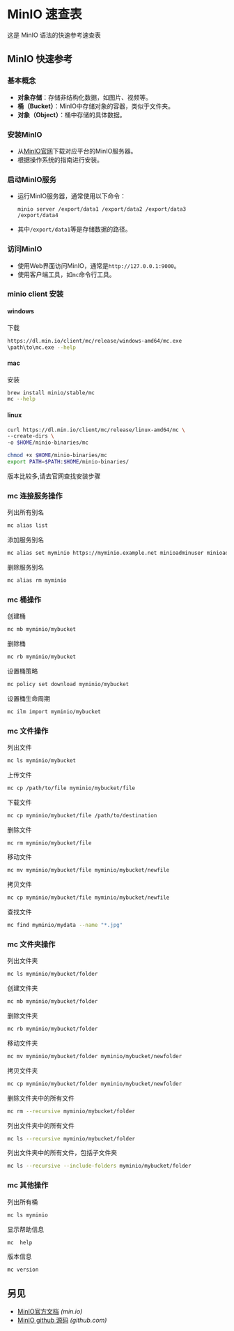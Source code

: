 MinIO 速查表
===

这是 MinIO 语法的快速参考速查表

MinIO 快速参考
----

### 基本概念

- **对象存储**：存储非结构化数据，如图片、视频等。
- **桶（Bucket）**：MinIO中存储对象的容器，类似于文件夹。
- **对象（Object）**：桶中存储的具体数据。

### 安装MinIO

- 从[MinIO官网](https://min.io/download)下载对应平台的MinIO服务器。
- 根据操作系统的指南进行安装。

### 启动MinIO服务

- 运行MinIO服务器，通常使用以下命令：

  ```shell
  minio server /export/data1 /export/data2 /export/data3 /export/data4
  ```

- 其中`/export/data1`等是存储数据的路径。

### 访问MinIO

- 使用Web界面访问MinIO，通常是`http://127.0.0.1:9000`。
- 使用客户端工具，如`mc`命令行工具。

### minio client 安装
<!--rehype:wrap-class=row-span-2 col-span-2-->

#### windows

下载

```bash
https://dl.min.io/client/mc/release/windows-amd64/mc.exe
\path\to\mc.exe --help
```

#### mac

安装

```bash
brew install minio/stable/mc
mc --help
```

#### linux

```sh
curl https://dl.min.io/client/mc/release/linux-amd64/mc \
--create-dirs \
-o $HOME/minio-binaries/mc

chmod +x $HOME/minio-binaries/mc
export PATH=$PATH:$HOME/minio-binaries/
```

版本比较多,请去官网查找安装步骤

### mc 连接服务操作

列出所有别名

```bash
mc alias list
```

添加服务别名

```bash
mc alias set myminio https://myminio.example.net minioadminuser minioadminpassword
```

删除服务别名

```bash
mc alias rm myminio
```

### mc 桶操作

创建桶

```sh
mc mb myminio/mybucket
```

删除桶

```sh
mc rb myminio/mybucket
```

设置桶策略

```sh
mc policy set download myminio/mybucket
```

设置桶生命周期

```sh
mc ilm import myminio/mybucket
```

### mc 文件操作
<!--rehype:wrap-class=row-span-2-->

列出文件

```sh
mc ls myminio/mybucket
```

上传文件

```sh
mc cp /path/to/file myminio/mybucket/file
```

下载文件

```sh
mc cp myminio/mybucket/file /path/to/destination
```

删除文件

```sh
mc rm myminio/mybucket/file
```

移动文件

```sh
mc mv myminio/mybucket/file myminio/mybucket/newfile
```

拷贝文件

```sh
mc cp myminio/mybucket/file myminio/mybucket/newfile
```

查找文件

```sh
mc find myminio/mydata --name "*.jpg"
```

### mc 文件夹操作
<!--rehype:wrap-class=row-span-2-->

列出文件夹

```sh
mc ls myminio/mybucket/folder
```

创建文件夹

```sh
mc mb myminio/mybucket/folder
```

删除文件夹

```sh
mc rb myminio/mybucket/folder
```

移动文件夹

```sh
mc mv myminio/mybucket/folder myminio/mybucket/newfolder
```

拷贝文件夹

```sh
mc cp myminio/mybucket/folder myminio/mybucket/newfolder
```

删除文件夹中的所有文件

```sh
mc rm --recursive myminio/mybucket/folder
```

列出文件夹中的所有文件

```sh
mc ls --recursive myminio/mybucket/folder
```

列出文件夹中的所有文件，包括子文件夹

```sh
mc ls --recursive --include-folders myminio/mybucket/folder
```

### mc 其他操作

列出所有桶

```sh
mc ls myminio
```

显示帮助信息

```sh
mc  help
```

版本信息

```sh
mc version
```

另见
---

- [MinIO官方文档](https://min.io/docs/minio/kubernetes/upstream/) _(min.io)_
- [MinIO github 源码](https://github.com/minio/minio) _(github.com)_
